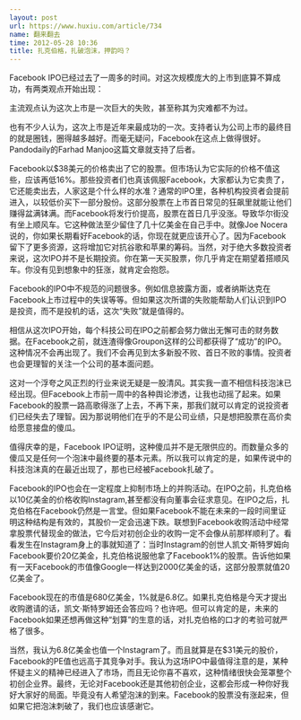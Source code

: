 ```yaml
---
layout: post
url: https://www.huxiu.com/article/734
name: 翻来翻去
time: 2012-05-28 10:36
title: 扎克伯格，扎破泡沫，押韵吗？
---
```

Facebook IPO已经过去了一周多的时间。对这次规模庞大的上市到底算不算成功，有两类观点开始出现：

主流观点认为这次上市是一次巨大的失败，甚至称其为灾难都不为过。

也有不少人认为，这次上市是近年来最成功的一次。支持者认为公司上市的最终目的就是圈钱，圈得越多越好。而毫无疑问，Facebook在这点上做得很好。Pandodaily的Farhad Manjoo这篇文章就支持了后者。

Facebook以$38美元的价格卖出了它的股票。但市场认为它实际的价格不值这些，应该再低16%。那些投资者们也真该佩服Facebook，大家都认为它卖贵了，它还能卖出去，人家这是个什么样的水准？通常的IPO里，各种机构投资者会提前进入，以较低价买下一部分股份。这部分股票在上市首日常见的狂飙里就能让他们赚得盆满钵满。而Facebook将发行价提高，股票在首日几乎没涨。导致华尔街没有坐上顺风车。它这种做法至少留住了几十亿美金在自己手中。就像Joe Nocera说的，你如果长期看好Facebook的话，你现在就更应该开心了。因为Facebook留下了更多资源，这将增加它对抗谷歌和苹果的筹码。当然，对于绝大多数投资者来说，这次IPO并不是长期投资。你在第一天买股票，你几乎肯定在期望着搭顺风车。你没有见到想象中的狂涨，就肯定会抱怨。

Facebook的IPO中不规范的问题很多。例如信息披露方面，或者纳斯达克在Facebook上市过程中的失误等等。但如果这次所谓的失败能帮助人们认识到IPO是投资，而不是投机的话，这次“失败”就是值得的。

相信从这次IPO开始，每个科技公司在IPO之前都会努力做出无懈可击的财务数据。在Facebook之前，就连渣得像Groupon这样的公司都获得了“成功”的IPO。这种情况不会再出现了。我们不会再见到太多新股不败、首日不败的事情。投资者也会更理智的关注一个公司的基本面问题。

这对一个浮夸之风正烈的行业来说无疑是一股清风。其实我一直不相信科技泡沫已经出现。但Facebook上市前一周中的各种舆论渗透，让我也动摇了起来。如果Facebook的股票一路高歌得涨了上去，不再下来，那我们就可以肯定的说投资者们已经失去了理智。因为那说明他们在乎的不是公司业绩，只是想把股票在高价卖给愿意接盘的傻瓜。

值得庆幸的是，Facebook IPO证明，这种傻瓜并不是无限供应的。而数量众多的傻瓜又是任何一个泡沫中最终要的基本元素。所以我可以肯定的是，如果传说中的科技泡沫真的在最近出现了，那也已经被Facebook扎破了。

Facebook的IPO也会在一定程度上抑制市场上的并购活动。在IPO之前，扎克伯格以10亿美金的价格收购Instagram,甚至都没有向董事会征求意见。在IPO之后，扎克伯格在Facebook仍然是一言堂。但如果Facebook不能在未来的一段时间里证明这种结构是有效的，其股价一定会迅速下跌。联想到Facebook收购活动中经常拿股票代替现金的做法，它今后对初创企业的收购一定不会像从前那样顺利了。看看发生在Instagram身上的事就知道了：当时Instagram的创世人凯文·斯特罗姆向Facebook要价20亿美金，扎克伯格说服他拿了Facebook1%的股票。告诉他如果有一天Facebook的市值像Google一样达到2000亿美金的话，这部分股票就值20亿美金了。

Facebook现在的市值是680亿美金，1%就是6.8亿。如果扎克伯格是今天才提出收购邀请的话，凯文·斯特罗姆还会答应吗？也许吧。但可以肯定的是，未来的Facebook如果还想再做这种“划算”的生意的话，对扎克伯格的口才的考验可就严格了很多。

当然，我认为6.8亿美金也值一个Instagram了。而且就算是在$31美元的股价，Facebook的PE值也远高于其竞争对手。我认为这场IPO中最值得注意的是，某种怀疑主义的精神已经进入了市场，而且无论你喜不喜欢，这种情绪很快会笼罩整个初创企业界。最终，无论对Facebook还是其他初创企业，这都会形成一种你好我好大家好的局面。毕竟没有人希望泡沫的到来。Facebook的股票没有涨起来，但如果它把泡沫刺破了，我们也应该感谢它。

